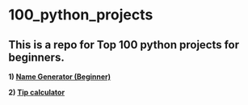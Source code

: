 # 100_python_projects
## This is a repo for Top 100 python projects for beginners.  
**1) [Name Generator (Beginner)](Name_Generator.py)**

**2) [Tip calculator](Tip_Calculator.py)**